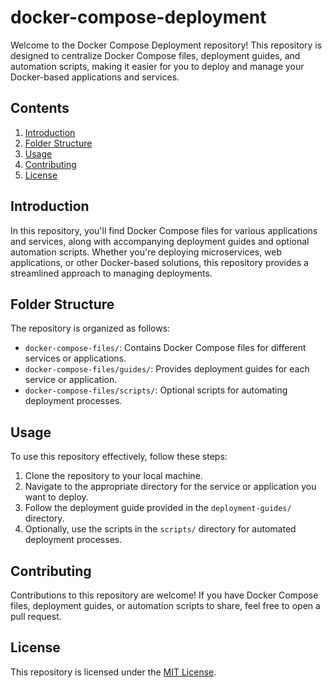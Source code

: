 
# docker-compose-deployment
Welcome to the Docker Compose Deployment repository! This repository is designed to centralize Docker Compose files, deployment guides, and automation scripts, making it easier for you to deploy and manage your Docker-based applications and services.

## Contents

1. [Introduction](#introduction)
2. [Folder Structure](#folder-structure)
3. [Usage](#usage)
4. [Contributing](#contributing)
5. [License](#license)

## Introduction

In this repository, you'll find Docker Compose files for various applications and services, along with accompanying deployment guides and optional automation scripts. Whether you're deploying microservices, web applications, or other Docker-based solutions, this repository provides a streamlined approach to managing deployments.

## Folder Structure

The repository is organized as follows:

- `docker-compose-files/`: Contains Docker Compose files for different services or applications.
- `docker-compose-files/guides/`: Provides deployment guides for each service or application.
- `docker-compose-files/scripts/`: Optional scripts for automating deployment processes.

## Usage

To use this repository effectively, follow these steps:

1. Clone the repository to your local machine.
2. Navigate to the appropriate directory for the service or application you want to deploy.
3. Follow the deployment guide provided in the `deployment-guides/` directory.
4. Optionally, use the scripts in the `scripts/` directory for automated deployment processes.

## Contributing

Contributions to this repository are welcome! If you have Docker Compose files, deployment guides, or automation scripts to share, feel free to open a pull request.

## License

This repository is licensed under the [MIT License](LICENSE).
